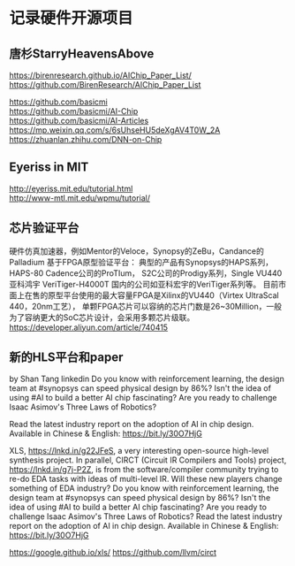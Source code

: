 # 记录硬件开源项目  
  
## 唐杉StarryHeavensAbove  
https://birenresearch.github.io/AIChip_Paper_List/  
https://github.com/BirenResearch/AIChip_Paper_List  
  
https://github.com/basicmi  
https://github.com/basicmi/AI-Chip  
https://github.com/basicmi/AI-Articles  
https://mp.weixin.qq.com/s/6sUhseHU5deXgAV4T0W_2A  
https://zhuanlan.zhihu.com/DNN-on-Chip  

## Eyeriss in MIT  
http://eyeriss.mit.edu/tutorial.html  
http://www-mtl.mit.edu/wpmu/tutorial/  

## 芯片验证平台
硬件仿真加速器，例如Mentor的Veloce，Synopsy的ZeBu，Candance的Palladium
基于FPGA原型验证平台：
典型的产品有Synopsys的HAPS系列，HAPS-80
Cadence公司的ProTIum，
S2C公司的Prodigy系列，Single VU440 
亚科鸿宇 VeriTiger-H4000T 
国内的公司如亚科宏宇的VeriTiger系列等。
目前市面上在售的原型平台使用的最大容量FPGA是Xilinx的VU440（Virtex UltraScal 440，20nm工艺），
单颗FPGA芯片可以容纳的芯片门数是26~30Million，一般为了容纳更大的SoC芯片设计，会采用多颗芯片级联。
https://developer.aliyun.com/article/740415

## 新的HLS平台和paper
by Shan Tang linkedin
Do you know with reinforcement learning, the design team at #synopsys can speed physical design by 86%? Isn't the idea of using #AI to build a better AI chip fascinating? Are you ready to challenge Isaac Asimov's Three Laws of Robotics?

Read the latest industry report on the adoption of AI in chip design. Available in Chinese & English: https://bit.ly/30O7HjG

XLS, https://lnkd.in/g22JFeS, a very interesting open-source high-level synthesis project. In parallel, CIRCT (Circuit IR Compilers and Tools) project, https://lnkd.in/g7j-P2Z, is from the software/compiler community trying to re-do EDA tasks with ideas of multi-level IR. Will these new players change something of EDA industry?
Do you know with reinforcement learning, the design team at #synopsys can speed physical design by 86%? Isn't the idea of using #AI to build a better AI chip fascinating? Are you ready to challenge Isaac Asimov's Three Laws of Robotics?
Read the latest industry report on the adoption of AI in chip design. Available in Chinese & English: https://bit.ly/30O7HjG


https://google.github.io/xls/
https://github.com/llvm/circt
